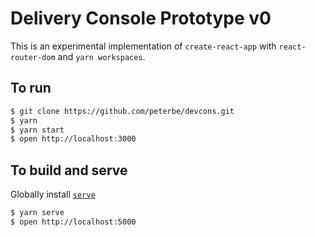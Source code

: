 # Delivery Console Prototype v0

This is an experimental implementation of `create-react-app` with
`react-router-dom` and `yarn workspaces`.

## To run

```sh
$ git clone https://github.com/peterbe/devcons.git
$ yarn
$ yarn start
$ open http://localhost:3000
```

## To build and serve

Globally install [`serve`](https://www.npmjs.com/package/serve)

```sh
$ yarn serve
$ open http://localhost:5000
```

